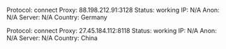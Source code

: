 Protocol: connect
Proxy: 88.198.212.91:3128
Status: working
IP: N/A
Anon: N/A
Server: N/A
Country: Germany

Protocol: connect
Proxy: 27.45.184.112:8118
Status: working
IP: N/A
Anon: N/A
Server: N/A
Country: China

